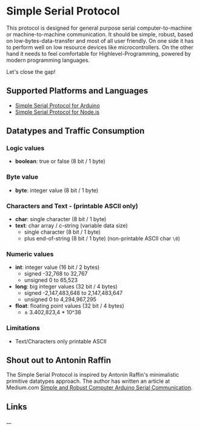 # Simple Serial Protocol
This protocol is designed for general purpose serial computer-to-machine or machine-to-machine communication.
It should be simple, robust, based on low-bytes-data-transfer and most of all user friendly. 
On one side it has to perform well on low resource devices like microcontrollers.
On the other hand it needs to feel comfortable for Highlevel-Programming, powered by modern programming languages.

Let's close the gap!

## Supported Platforms and Languages
* [Simple Serial Protocol for Arduino]
* [Simple Serial Protocol for Node.js]

## Datatypes and Traffic Consumption

### Logic values
* **boolean**: true or false (8 bit / 1 byte)

### Byte value
* **byte**: integer value (8 bit / 1 byte)

### Characters and Text - (printable ASCII only)
* **char**: single character (8 bit / 1 byte)
* **text**: char array / c-string (variable data size)
    * single character (8 bit / 1 byte)
    * plus end-of-string (8 bit / 1 byte) (non-printable ASCII char `\0`) 

### Numeric values
* **int**: integer value (16 bit / 2 bytes) 
    * signed -32,768 to 32,767
    * unsigned 0 to 65,523 
* **long**: big integer values (32 bit / 4 bytes)
    * signed -2,147,483,648 to 2,147,483,647
    * unsigned 0 to 4,294,967,295  
* **float**: floating point values (32 bit / 4 bytes)
    * ± 3.402,823,4 * 10^38

### Limitations
* Text/Characters only printable ASCII

## Shout out to Antonin Raffin
The Simple Serial Protocol is inspired by Antonin Raffin's minimalistic primitive datatypes approach.
The author has written an article at Medium.com [Simple and Robust Computer Arduino Serial Communication].

## Links
[Simple Serial Protocol for Arduino]:https://gitlab.com/yesbotics/simple-serial-protocol/simple-serial-protocol-arduino
[Simple Serial Protocol for Node.js]:https://gitlab.com/yesbotics/simple-serial-protocol/simple-serial-protocol-node
[Simple and Robust Computer Arduino Serial Communication]:https://medium.com/@araffin/simple-and-robust-computer-arduino-serial-communication-f91b95596788
[araffin/arduino-robust-serial]:https://github.com/araffin/arduino-robust-serial
__